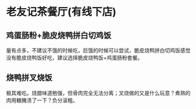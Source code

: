 # 老友记茶餐厅(有线下店)

## 鸡蛋肠粉+脆皮烧鸭拼白切鸡饭

量有点多，不建议不饿的时候吃，巨饿的时候可以尝试，脆皮烧鸭拼白切鸡饭感觉没有脆皮烧鸭饭好吃，建议选择脆皮烧鸭饭+鸡蛋肠粉套餐。

## 烧鸭拼叉烧饭

极其难吃。烧腊味道勉强，但骨肉完全无法分离；叉烧做的又是什么玩意？煮熟的肉用糖腌渍了一下？负分滚粗。
